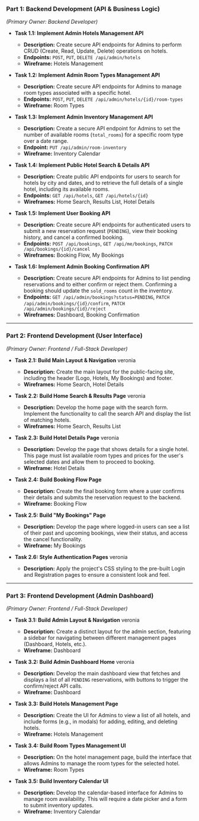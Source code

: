 ### **Part 1: Backend Development (API & Business Logic)**
*(Primary Owner: Backend Developer)*

*   **Task 1.1: Implement Admin Hotels Management API**
    *   **Description:** Create secure API endpoints for Admins to perform CRUD (Create, Read, Update, Delete) operations on hotels.
    *   **Endpoints:** `POST`, `PUT`, `DELETE /api/admin/hotels`
    *   **Wireframe:** Hotels Management

*   **Task 1.2: Implement Admin Room Types Management API**
    *   **Description:** Create secure API endpoints for Admins to manage room types associated with a specific hotel.
    *   **Endpoints:** `POST`, `PUT`, `DELETE /api/admin/hotels/{id}/room-types`
    *   **Wireframe:** Room Types

*   **Task 1.3: Implement Admin Inventory Management API**
    *   **Description:** Create a secure API endpoint for Admins to set the number of available rooms (`total_rooms`) for a specific room type over a date range.
    *   **Endpoint:** `PUT /api/admin/room-inventory`
    *   **Wireframe:** Inventory Calendar

*   **Task 1.4: Implement Public Hotel Search & Details API**
    *   **Description:** Create public API endpoints for users to search for hotels by city and dates, and to retrieve the full details of a single hotel, including its available rooms.
    *   **Endpoints:** `GET /api/hotels`, `GET /api/hotels/{id}`
    *   **Wireframes:** Home Search, Results List, Hotel Details

*   **Task 1.5: Implement User Booking API**
    *   **Description:** Create secure API endpoints for authenticated users to submit a new reservation request (`PENDING`), view their booking history, and cancel a confirmed booking.
    *   **Endpoints:** `POST /api/bookings`, `GET /api/me/bookings`, `PATCH /api/bookings/{id}/cancel`
    *   **Wireframes:** Booking Flow, My Bookings

*   **Task 1.6: Implement Admin Booking Confirmation API**
    *   **Description:** Create secure API endpoints for Admins to list pending reservations and to either confirm or reject them. Confirming a booking should update the `sold_rooms` count in the inventory.
    *   **Endpoints:** `GET /api/admin/bookings?status=PENDING`, `PATCH /api/admin/bookings/{id}/confirm`, `PATCH /api/admin/bookings/{id}/reject`
    *   **Wireframes:** Dashboard, Booking Confirmation

---

### **Part 2: Frontend Development (User Interface)**
*(Primary Owner: Frontend / Full-Stack Developer)*

*   **Task 2.1: Build Main Layout & Navigation**    veronia
    *   **Description:** Create the main layout for the public-facing site, including the header (Logo, Hotels, My Bookings) and footer.
    *   **Wireframes:** Home Search, Hotel Details

*   **Task 2.2: Build Home Search & Results Page**   veronia
    *   **Description:** Develop the home page with the search form. Implement the functionality to call the search API and display the list of matching hotels.
    *   **Wireframes:** Home Search, Results List

*   **Task 2.3: Build Hotel Details Page**   veronia
    *   **Description:** Develop the page that shows details for a single hotel. This page must list available room types and prices for the user's selected dates and allow them to proceed to booking.
    *   **Wireframe:** Hotel Details

*   **Task 2.4: Build Booking Flow Page**  
    *   **Description:** Create the final booking form where a user confirms their details and submits the reservation request to the backend.
    *   **Wireframe:** Booking Flow

*   **Task 2.5: Build "My Bookings" Page**
    *   **Description:** Develop the page where logged-in users can see a list of their past and upcoming bookings, view their status, and access the cancel functionality.
    *   **Wireframe:** My Bookings

*   **Task 2.6: Style Authentication Pages**  veronia
    *   **Description:** Apply the project's CSS styling to the pre-built Login and Registration pages to ensure a consistent look and feel.

---

### **Part 3: Frontend Development (Admin Dashboard)**
*(Primary Owner: Frontend / Full-Stack Developer)*

*   **Task 3.1: Build Admin Layout & Navigation**   veronia 
    *   **Description:** Create a distinct layout for the admin section, featuring a sidebar for navigating between different management pages (Dashboard, Hotels, etc.).
    *   **Wireframe:** Dashboard

*   **Task 3.2: Build Admin Dashboard Home** veronia
    *   **Description:** Develop the main dashboard view that fetches and displays a list of all `PENDING` reservations, with buttons to trigger the confirm/reject API calls.
    *   **Wireframe:** Dashboard

*   **Task 3.3: Build Hotels Management Page**  
    *   **Description:** Create the UI for Admins to view a list of all hotels, and include forms (e.g., in modals) for adding, editing, and deleting hotels.
    *   **Wireframe:** Hotels Management

*   **Task 3.4: Build Room Types Management UI**
    *   **Description:** On the hotel management page, build the interface that allows Admins to manage the room types for the selected hotel.
    *   **Wireframe:** Room Types

*   **Task 3.5: Build Inventory Calendar UI**
    *   **Description:** Develop the calendar-based interface for Admins to manage room availability. This will require a date picker and a form to submit inventory updates.
    *   **Wireframe:** Inventory Calendar
